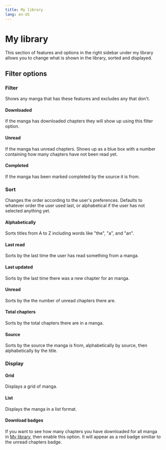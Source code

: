 ```yaml
---
title: My library
lang: en-US
---
```


# My library
This section of features and options in the right sidebar under my library allows you to change what is shown in the library, sorted and displayed.
## Filter options
### Filter
Shows any manga that has these features and excludes any that don't.
#### Downloaded
If the manga has downloaded chapters they will show up using this filter option.
#### Unread
If the manga has unread chapters. Shows up as a blue box with a number containing how many chapters have not been read yet.
#### Completed
If the manga has been marked completed by the source it is from.
### Sort
Changes the order according to the user's preferences. Defaults to whatever order the user used last, or alphabetical if the user has not selected anything yet.
#### Alphabetically
Sorts titles from A to Z including words like "the", "a", and "an".
#### Last read
Sorts by the last time the user has read something from a manga.
#### Last updated
Sorts by the last time there was a new chapter for an manga.
#### Unread
Sorts by the the number of unread chapters there are.
#### Total chapters
Sorts by the total chapters there are in a manga.
#### Source
Sorts by the source the manga is from, alphabetically by source, then alphabetically by the title.
### Display
#### Grid
Displays a grid of manga.

#### List
Displays the manga in a list format.
#### Download badges
If you want to see how many chapters you have downloaded for all manga in [My library](/help/guides/my-library), then enable this option. It will appear as a red badge similiar to the unread chapters badge.
